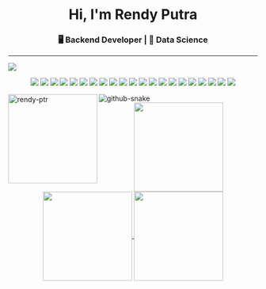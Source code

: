 <h1 align="center">Hi, I'm Rendy Putra</h1>
<h3 align="center">🖥️ Backend Developer | 📝 Data Science</h3>

---
<img src="https://i.ibb.co.com/Btx33Md/225813708-98b745f2-7d22-48cf-9150-083f1b00d6c9-3.gif">

<p align="center">
  <img src="https://img.shields.io/badge/javascript-%23323330.svg?style=for-the-badge&logo=javascript&logoColor=%23F7DF1E" />
  <img src="https://img.shields.io/badge/php-%23777BB4.svg?style=for-the-badge&logo=php&logoColor=white" />
  <img src="https://img.shields.io/badge/python-3670A0?style=for-the-badge&logo=python&logoColor=ffdd54" />
  <img src="https://img.shields.io/badge/typescript-%23007ACC.svg?style=for-the-badge&logo=typescript&logoColor=white" />
  <img src="https://img.shields.io/badge/expo-1C1E24?style=for-the-badge&logo=expo&logoColor=#D04A37" />
  <img src="https://img.shields.io/badge/express.js-%23404d59.svg?style=for-the-badge&logo=express&logoColor=%2361DAFB" />
  <img src="https://img.shields.io/badge/laravel-%23FF2D20.svg?style=for-the-badge&logo=laravel&logoColor=white" />
  <img src="https://img.shields.io/badge/Next-black?style=for-the-badge&logo=next.js&logoColor=white" />
  <img src="https://img.shields.io/badge/node.js-6DA55F?style=for-the-badge&logo=node.js&logoColor=white" />
  <img src="https://img.shields.io/badge/opencv-%23white.svg?style=for-the-badge&logo=opencv&logoColor=white" />
  <img src="https://img.shields.io/badge/react-%2320232a.svg?style=for-the-badge&logo=react&logoColor=%2361DAFB" />
  <img src="https://img.shields.io/badge/react_native-%2320232a.svg?style=for-the-badge&logo=react&logoColor=%2361DAFB" />
  <img src="https://img.shields.io/badge/MariaDB-003545?style=for-the-badge&logo=mariadb&logoColor=white" />
  <img src="https://img.shields.io/badge/MongoDB-%234ea94b.svg?style=for-the-badge&logo=mongodb&logoColor=white" />
  <img src="https://img.shields.io/badge/mysql-4479A1.svg?style=for-the-badge&logo=mysql&logoColor=white" />
  <img src="https://img.shields.io/badge/postgres-%23316192.svg?style=for-the-badge&logo=postgresql&logoColor=white" />
  <img src="https://img.shields.io/badge/Prisma-3982CE?style=for-the-badge&logo=Prisma&logoColor=white" />
  <img src="https://img.shields.io/badge/Matplotlib-%23ffffff.svg?style=for-the-badge&logo=Matplotlib&logoColor=black" />
  <img src="https://img.shields.io/badge/pandas-%23150458.svg?style=for-the-badge&logo=pandas&logoColor=white" />
  <img src="https://img.shields.io/badge/docker-%230db7ed.svg?style=for-the-badge&logo=docker&logoColor=white" />
  <img src="https://img.shields.io/badge/Postman-FF6C37?style=for-the-badge&logo=postman&logoColor=white" />
</p>

<picture>
  <source media="(prefers-color-scheme: dark)" srcset="https://gist.githubusercontent.com/rendy-ptr/b73e83970b0f64742b3e9cada2a4870b/raw/71d19ec44fbe85cd6369f99639f39aa6f42d4489/snake-dark.svg" />
  <source media="(prefers-color-scheme: light)" srcset="https://gist.githubusercontent.com/rendy-ptr/b73e83970b0f64742b3e9cada2a4870b/raw/71d19ec44fbe85cd6369f99639f39aa6f42d4489/snake-light.svg" />
  <img alt="github-snake" src="https://gist.githubusercontent.com/rendy-ptr/b73e83970b0f64742b3e9cada2a4870b/raw/71d19ec44fbe85cd6369f99639f39aa6f42d4489/snake-light.svg" />
</picture>

<img align="left" height="180em" src="https://github-readme-stats.vercel.app/api/top-langs/?username=rendy-ptr&layout=compact&theme=radical" alt=rendy-ptr />

<div align="center">
<a href="https://github.com/rendy-ptr">
<img align="center" src="http://github-profile-summary-cards.vercel.app/api/cards/stats?username=rendy-ptr&theme=radical" height="180em" />
<img align="center" src="http://github-profile-summary-cards.vercel.app/api/cards/repos-per-language?username=rendy-ptr&theme=radical" height="180em" />
<img align="center" src="http://github-profile-summary-cards.vercel.app/api/cards/profile-details?username=rendy-ptr&theme=radical" height="180em" />
</div>
